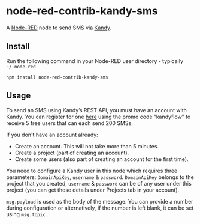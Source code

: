 node-red-contrib-kandy-sms
=======================

A <a href="http://nodered.org" target="_new">Node-RED</a> node to send SMS via <a href="https://developer.kandy.io" target="_new">Kandy</a>.

Install
-------

Run the following command in your Node-RED user directory - typically `~/.node-red`

    npm install node-red-contrib-kandy-sms


Usage
-----

To send an SMS using Kandy’s REST API, you must have an account with Kandy. You can register for one <a href="https://developer.kandy.io/signup">here</a> using the promo code “kandyflow” to receive 5 free users that can each send 200 SMSs.

If you don't have an account already:
- Create an account. This will not take more than 5 minutes.
- Create a project (part of creating an account).
- Create some users (also part of creating an account for the first time).

You need to configure a Kandy user in this node which requires three parameters: `DomainApiKey`, `username` & `password`.
`DomainApiKey` belongs to the project that you created, `username` & `password` can be of any user under this project (you can get these details under Projects tab in your account).

`msg.payload` is used as the body of the message. You can provide a number during configuration or alternatively, if the number is left blank, it can be set using `msg.topic`.
